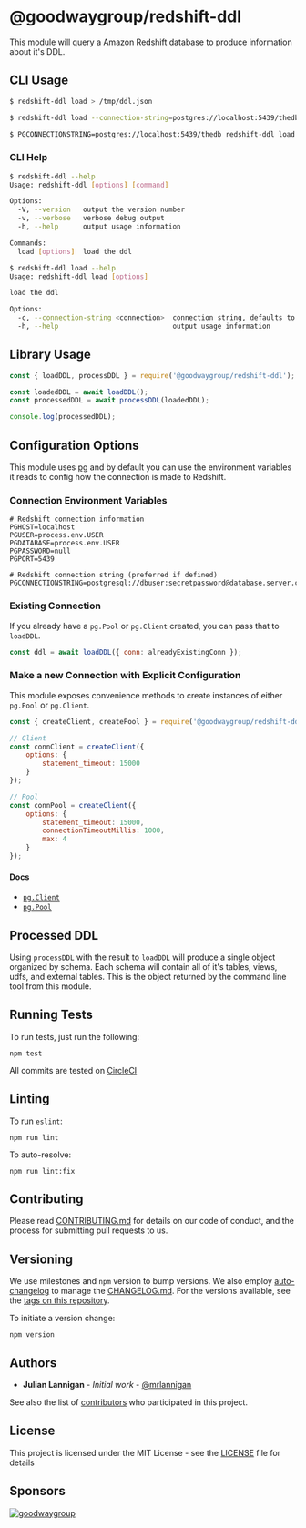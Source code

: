 # @goodwaygroup/redshift-ddl

<!--[![CircleCI](https://circleci.com/gh/GoodwayGroup/redshift-ddl.svg?style=svg)](https://circleci.com/gh/GoodwayGroup/redshift-ddl)-->

This module will query a Amazon Redshift database to produce information about it's DDL.

## CLI Usage

```bash
$ redshift-ddl load > /tmp/ddl.json

$ redshift-ddl load --connection-string=postgres://localhost:5439/thedb > /tmp/ddl.json

$ PGCONNECTIONSTRING=postgres://localhost:5439/thedb redshift-ddl load > /tmp/ddl.json
```

### CLI Help
```bash
$ redshift-ddl --help
Usage: redshift-ddl [options] [command]

Options:
  -V, --version   output the version number
  -v, --verbose   verbose debug output
  -h, --help      output usage information

Commands:
  load [options]  load the ddl

$ redshift-ddl load --help
Usage: redshift-ddl load [options]

load the ddl

Options:
  -c, --connection-string <connection>  connection string, defaults to PGCONNECTIONSTRING
  -h, --help                            output usage information
```

## Library Usage

```js
const { loadDDL, processDDL } = require('@goodwaygroup/redshift-ddl');

const loadedDDL = await loadDDL();
const processedDDL = await processDDL(loadedDDL);

console.log(processedDDL);
```

## Configuration Options

This module uses [pg](https://www.npmjs.com/package/pg) and by default you can use the environment variables it reads to config how the connection is made to Redshift.

### Connection Environment Variables

```
# Redshift connection information
PGHOST=localhost
PGUSER=process.env.USER
PGDATABASE=process.env.USER
PGPASSWORD=null
PGPORT=5439

# Redshift connection string (preferred if defined)
PGCONNECTIONSTRING=postgresql://dbuser:secretpassword@database.server.com:5439/mydb
```

### Existing Connection

If you already have a `pg.Pool` or `pg.Client` created, you can pass that to `loadDDL`.

```js
const ddl = await loadDDL({ conn: alreadyExistingConn });
```

### Make a new Connection with Explicit Configuration

This module exposes convenience methods to create instances of either `pg.Pool` or `pg.Client`.

```js
const { createClient, createPool } = require('@goodwaygroup/redshift-ddl');

// Client
const connClient = createClient({
    options: {
        statement_timeout: 15000
    }
});

// Pool
const connPool = createClient({
    options: {
        statement_timeout: 15000,
        connectionTimeoutMillis: 1000,
        max: 4
    }
});
```

#### Docs
* [`pg.Client`](https://node-postgres.com/api/client)
* [`pg.Pool`](https://node-postgres.com/api/pool)

## Processed DDL

Using `processDDL` with the result to `loadDDL` will produce a single object organized by schema. Each schema will contain all of it's tables, views, udfs, and external tables. This is the object returned by the command line tool from this module.

## Running Tests

To run tests, just run the following:

```
npm test
```

All commits are tested on [CircleCI](https://circleci.com/gh/GoodwayGroup/workflows/redshift-ddl)

## Linting

To run `eslint`:

```
npm run lint
```

To auto-resolve:

```
npm run lint:fix
```

## Contributing

Please read [CONTRIBUTING.md](CONTRIBUTING.md) for details on our code of conduct, and the process for submitting pull requests to us.

## Versioning

We use milestones and `npm` version to bump versions. We also employ [auto-changelog](https://www.npmjs.com/package/auto-changelog) to manage the [CHANGELOG.md](CHANGELOG.md). For the versions available, see the [tags on this repository](https://github.com/GoodwayGroup/redshift-ddl/tags).

To initiate a version change:

```
npm version
```

## Authors

* **Julian Lannigan** - *Initial work* - [@mrlannigan](https://github.com/mrlannigan)

See also the list of [contributors](https://github.com/GoodwayGroup/redshift-ddl/contributors) who participated in this project.

## License

This project is licensed under the MIT License - see the [LICENSE](LICENSE) file for details

## Sponsors

[![goodwaygroup][goodwaygroup]](https://goodwaygroup.com)

[goodwaygroup]: https://s3.amazonaws.com/gw-crs-assets/goodwaygroup/logos/ggLogo_sm.png "Goodway Group"
